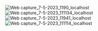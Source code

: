 ![Web capture_7-5-2023_1190_localhost](https://user-images.githubusercontent.com/78155393/236660684-a7689be1-6af7-424d-a901-4add277e57fa.jpeg)
![Web capture_7-5-2023_111134_localhost](https://user-images.githubusercontent.com/78155393/236660686-63459454-be61-4ab5-83b2-9712add51088.jpeg)
![Web capture_7-5-2023_11941_localhost](https://user-images.githubusercontent.com/78155393/236660682-d3b04919-9cd2-434b-84bb-460397b32864.jpeg)
![Web capture_7-5-2023_111114_localhost](https://user-images.githubusercontent.com/78155393/236660687-885f29c6-ffaa-402c-b4fd-04f6a94ede31.jpeg)
